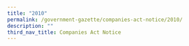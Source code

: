```yaml
---
title: "2010"
permalink: /government-gazette/companies-act-notice/2010/
description: ""
third_nav_title: Companies Act Notice
---
```

